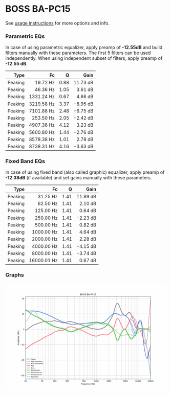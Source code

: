 # BOSS BA-PC15
See [usage instructions](https://github.com/jaakkopasanen/AutoEq#usage) for more options and info.

### Parametric EQs
In case of using parametric equalizer, apply preamp of **-12.55dB** and build filters manually
with these parameters. The first 5 filters can be used independently.
When using independent subset of filters, apply preamp of **-12.55 dB**.

| Type    | Fc         |    Q | Gain     |
|--------:|-----------:|-----:|---------:|
| Peaking | 19.72 Hz   | 0.88 | 11.73 dB |
| Peaking | 46.36 Hz   | 1.05 | 3.61 dB  |
| Peaking | 1331.24 Hz | 0.67 | 4.66 dB  |
| Peaking | 3219.58 Hz | 3.37 | -8.95 dB |
| Peaking | 7101.88 Hz | 2.48 | -6.75 dB |
| Peaking | 253.50 Hz  | 2.05 | -2.42 dB |
| Peaking | 4907.36 Hz | 4.12 | 3.23 dB  |
| Peaking | 5600.80 Hz | 1.44 | -2.76 dB |
| Peaking | 8578.38 Hz | 1.01 | 2.78 dB  |
| Peaking | 8738.31 Hz | 4.16 | -3.63 dB |

### Fixed Band EQs
In case of using fixed band (also called graphic) equalizer, apply preamp of **-12.38dB**
(if available) and set gains manually with these parameters.

| Type    | Fc          |    Q | Gain     |
|--------:|------------:|-----:|---------:|
| Peaking | 31.25 Hz    | 1.41 | 11.89 dB |
| Peaking | 62.50 Hz    | 1.41 | 2.10 dB  |
| Peaking | 125.00 Hz   | 1.41 | 0.64 dB  |
| Peaking | 250.00 Hz   | 1.41 | -2.23 dB |
| Peaking | 500.00 Hz   | 1.41 | 0.82 dB  |
| Peaking | 1000.00 Hz  | 1.41 | 4.64 dB  |
| Peaking | 2000.00 Hz  | 1.41 | 2.28 dB  |
| Peaking | 4000.00 Hz  | 1.41 | -4.15 dB |
| Peaking | 8000.00 Hz  | 1.41 | -3.74 dB |
| Peaking | 16000.01 Hz | 1.41 | 0.67 dB  |

### Graphs
![](./BOSS%20BA-PC15.png)